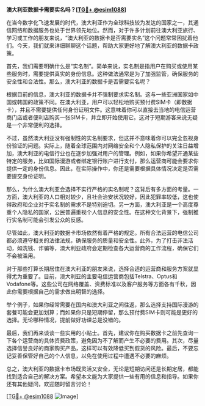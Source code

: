 **澳大利亚数据卡需要实名吗？[[TG💪+ @esim1088](https://t.me/s/esim1088)]**

在当今数字化飞速发展的时代，澳大利亚作为全球科技较为发达的国家之一，其通信网络和数据服务也处于世界领先地位。然而，对于许多计划前往澳大利亚旅行、学习或工作的朋友来说，“澳大利亚的数据卡是否需要实名”这个问题常常困扰着他们。今天，我们就来详细聊聊这个话题，帮助大家更好地了解澳大利亚的数据卡政策。

首先，我们需要明确什么是“实名制”。简单来说，实名制是指用户在购买或使用某些服务时，需要提供真实的身份信息。这种做法通常是为了加强监管，确保服务的安全性和合法性。那么，澳大利亚的数据卡是否需要实名呢？

根据目前的信息，澳大利亚的数据卡并不强制要求实名制。这与一些亚洲国家如中国或韩国的政策不同。在澳大利亚，用户可以轻松地购买预付费SIM卡（即数据卡），并且不需要提供任何身份证明文件。这意味着你可以直接去当地的电信运营商门店或者便利店购买一张SIM卡，并立即开始使用它。这对于短期游客来说无疑是一个非常便利的选择。

不过，虽然澳大利亚没有强制性的实名制要求，但这并不意味着你可以完全忽视身份验证的问题。实际上，随着全球范围内对网络安全和个人隐私保护的关注日益增加，澳大利亚的电信行业也在逐步加强对用户的管理。例如，如果你希望开通某些特定的服务，比如国际漫游或者绑定银行账户进行支付，那么运营商可能会要求你提供一定的身份信息。因此，在实际操作中，你还是需要根据具体情况决定是否需要提交身份证明。

那么，为什么澳大利亚会选择不实行严格的实名制呢？这背后有多方面的考量。一方面，澳大利亚的人口相对较少，且社会治安状况较好，因此犯罪率较低，这也使得政府和企业对于实名制的需求不是特别迫切。另一方面，澳大利亚是一个高度尊重个人隐私的国家，公民普遍重视个人信息的安全性。在这种文化背景下，强制推行实名制可能会引发公众的反感。

尽管如此，澳大利亚的数据卡市场依然有着严格的规定。所有合法运营的电信公司都必须遵守相关的法律法规，确保服务的质量和安全性。此外，为了打击非法活动，如洗钱、诈骗等，澳大利亚政府会定期检查各大运营商的工作流程，确保它们不会被滥用。

对于那些打算长期居住在澳大利亚的朋友来说，选择合适的运营商和服务方案就显得尤为重要了。目前，澳大利亚的主要电信运营商包括Telstra、Optus和Vodafone等。这些公司在网络覆盖、资费标准以及客户服务等方面各有千秋，因此你需要根据自己的需求做出明智的选择。

举个例子，如果你经常需要在国内和澳大利亚之间往返，那么选择支持国际漫游的套餐可能会更加划算；而如果你只是短期停留，那么预付费SIM卡则可能是更好的选择。无论哪种情况，提前做好功课总是没错的。

最后，我们再来谈谈一些实用的小贴士。首先，建议你在购买数据卡之前先查询一下各个运营商的具体资费政策，避免因为不了解而产生不必要的费用。其次，尽量选择信誉良好的商家购买产品，这样可以有效降低买到假货的风险。最后，不要忘记妥善保管好自己的个人信息，以免在使用过程中遭遇不必要的麻烦。

总之，澳大利亚的数据卡市场既灵活又安全，无论是短期访问还是长期定居，都能找到适合自己的解决方案。希望本文能为大家提供一些有用的信息和指导。如果你还有其他疑问，欢迎随时留言讨论！

[[TG💪+ @esim1088](https://t.me/s/esim1088) ![Image](https://i.postimg.cc/4NQfJmqS/Snipaste-2025-05-13-00-14-12.png)]